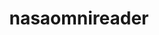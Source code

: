 ---
layout: default
description: The package automatically downloads data from the NASA OMNIWeb website
point_of_contact: Liam Kilcommons
relationship_description: Provides programmatic access to NASA OMNIWeb
relationships:
- omniweb
shortname: nasaomnireader
timestamp: Mon, 14 Feb 2022 17:47:06 GMT
title: nasaomnireader
uuid: cd392bf5-fb37-4bf4-8dab-1ef38e176f2d
website_link: https://github.com/lkilcommons/nasaomnireader)
---